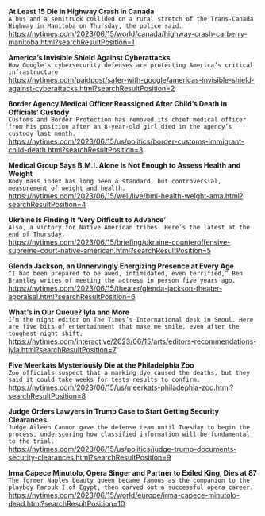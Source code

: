 **At Least 15 Die in Highway Crash in Canada**\
`A bus and a semitruck collided on a rural stretch of the Trans-Canada Highway in Manitoba on Thursday, the police said.`\
https://nytimes.com/2023/06/15/world/canada/highway-crash-carberry-manitoba.html?searchResultPosition=1

**America’s Invisible Shield Against Cyberattacks**\
`How Google's cybersecurity defenses are protecting America’s critical infrastructure`\
https://nytimes.com/paidpost/safer-with-google/americas-invisible-shield-against-cyberattacks.html?searchResultPosition=2

**Border Agency Medical Officer Reassigned After Child’s Death in Officials’ Custody**\
`Customs and Border Protection has removed its chief medical officer from his position after an 8-year-old girl died in the agency’s custody last month.`\
https://nytimes.com/2023/06/15/us/politics/border-customs-immigrant-child-death.html?searchResultPosition=3

**Medical Group Says B.M.I. Alone Is Not Enough to Assess Health and Weight**\
`Body mass index has long been a standard, but controversial, measurement of weight and health.`\
https://nytimes.com/2023/06/15/well/live/bmi-health-weight-ama.html?searchResultPosition=4

**Ukraine Is Finding It ‘Very Difficult to Advance’**\
`Also, a victory for Native American tribes. Here’s the latest at the end of Thursday.`\
https://nytimes.com/2023/06/15/briefing/ukraine-counteroffensive-supreme-court-native-american.html?searchResultPosition=5

**Glenda Jackson, an Unnervingly Energizing Presence at Every Age**\
`“I had been prepared to be awed, intimidated, even terrified,” Ben Brantley writes of meeting the actress in person five years ago.`\
https://nytimes.com/2023/06/15/theater/glenda-jackson-theater-appraisal.html?searchResultPosition=6

**What’s in Our Queue? Iyla and More**\
`I’m the night editor on The Times’s International desk in Seoul. Here are five bits of entertainment that make me smile, even after the toughest night shift.`\
https://nytimes.com/interactive/2023/06/15/arts/editors-recommendations-iyla.html?searchResultPosition=7

**Five Meerkats Mysteriously Die at the Philadelphia Zoo**\
`Zoo officials suspect that a marking dye caused the deaths, but they said it could take weeks for tests results to confirm.`\
https://nytimes.com/2023/06/15/us/meerkats-philadephia-zoo.html?searchResultPosition=8

**Judge Orders Lawyers in Trump Case to Start Getting Security Clearances**\
`Judge Aileen Cannon gave the defense team until Tuesday to begin the process, underscoring how classified information will be fundamental to the trial.`\
https://nytimes.com/2023/06/15/us/politics/judge-trump-documents-security-clearances.html?searchResultPosition=9

**Irma Capece Minutolo, Opera Singer and Partner to Exiled King, Dies at 87**\
`The former Naples beauty queen became famous as the companion to the playboy Farouk I of Egypt, then carved out a successful opera career.`\
https://nytimes.com/2023/06/15/world/europe/irma-capece-minutolo-dead.html?searchResultPosition=10

